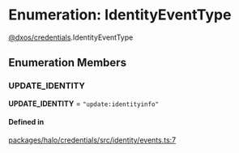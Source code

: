 # Enumeration: IdentityEventType

[@dxos/credentials](../modules/dxos_credentials.md).IdentityEventType

## Enumeration Members

### UPDATE\_IDENTITY

 **UPDATE\_IDENTITY** = ``"update:identityinfo"``

#### Defined in

[packages/halo/credentials/src/identity/events.ts:7](https://github.com/dxos/dxos/blob/main/packages/halo/credentials/src/identity/events.ts#L7)
